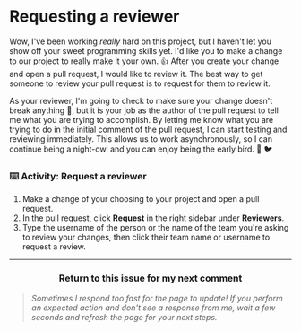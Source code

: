 # Requesting a reviewer

Wow, I've been working _really_ hard on this project, but I haven't let you show off your sweet programming skills yet. I'd like you to make a change to our project to really make it your own.  :+1: After you create your change and open a pull request, I would like to review it. The best way to get someone to review your pull request is to request for them to review it.

As your reviewer, I'm going to check to make sure your change doesn't break anything :construction:, but it is your job as the author of the pull request to tell me what you are trying to accomplish. By letting me know what you are trying to do in the initial comment of the pull request, I can start testing and reviewing immediately. This allows us to work asynchronously, so I can continue being a night-owl and you can enjoy being the early bird. :owl: :bird:

### :keyboard: Activity: Request a reviewer

1. Make a change of your choosing to your project and open a pull request.
1. In the pull request, click **Request** in the right sidebar under **Reviewers**.
1. Type the username of the person or the name of the team you're asking to review your changes, then click their team name or username to request a review.

<hr>
<h3 align="center">Return to this issue for my next comment</h3>

> _Sometimes I respond too fast for the page to update! If you perform an expected action and don't see a response from me, wait a few seconds and refresh the page for your next steps._
